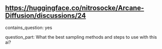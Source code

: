 ## https://huggingface.co/nitrosocke/Arcane-Diffusion/discussions/24

contains_question: yes

question_part: What the best sampling methods and steps to use with this ai?
